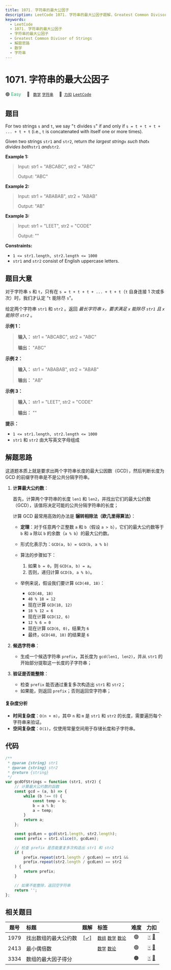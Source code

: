 ```yaml
---
title: 1071. 字符串的最大公因子
description: LeetCode 1071. 字符串的最大公因子题解，Greatest Common Divisor of Strings，包含解题思路、复杂度分析以及完整的 JavaScript 代码实现。
keywords:
  - LeetCode
  - 1071. 字符串的最大公因子
  - 字符串的最大公因子
  - Greatest Common Divisor of Strings
  - 解题思路
  - 数学
  - 字符串
---
```


# 1071. 字符串的最大公因子

🟢 <font color=#15bd66>Easy</font>&emsp; 🔖&ensp; [`数学`](/tag/math.md) [`字符串`](/tag/string.md)&emsp; 🔗&ensp;[`力扣`](https://leetcode.cn/problems/greatest-common-divisor-of-strings) [`LeetCode`](https://leetcode.com/problems/greatest-common-divisor-of-strings)

## 题目

For two strings `s` and `t`, we say "`t` divides `s`" if and only if `s = t +
t + t + ... + t + t` (i.e., `t` is concatenated with itself one or more
times).

Given two strings `str1` and `str2`, return _the largest string_`x` _such
that_`x` _divides both_`str1` _and_`str2`.

**Example 1:**

> Input: str1 = "ABCABC", str2 = "ABC"
>
> Output: "ABC"

**Example 2:**

> Input: str1 = "ABABAB", str2 = "ABAB"
>
> Output: "AB"

**Example 3:**

> Input: str1 = "LEET", str2 = "CODE"
>
> Output: ""

**Constraints:**

- `1 <= str1.length, str2.length <= 1000`
- `str1` and `str2` consist of English uppercase letters.

## 题目大意

对于字符串 `s` 和 `t`，只有在 `s = t + t + t + ... + t + t`（`t` 自身连接 1 次或多次）时，我们才认定 “`t`
能除尽 `s`”。

给定两个字符串 `str1` 和 `str2` 。返回 _最长字符串 `x`，要求满足 `x` 能除尽 `str1` 且 `x` 能除尽 `str2`_
。

**示例 1：**

> **输入：** str1 = "ABCABC", str2 = "ABC"
>
> **输出：** "ABC"

**示例 2：**

> **输入：** str1 = "ABABAB", str2 = "ABAB"
>
> **输出：** "AB"

**示例 3：**

> **输入：** str1 = "LEET", str2 = "CODE"
>
> **输出：** ""

**提示：**

- `1 <= str1.length, str2.length <= 1000`
- `str1` 和 `str2` 由大写英文字母组成

## 解题思路

这道题本质上就是要求出两个字符串长度的最大公因数（GCD），然后判断长度为 GCD 的前缀字符串是不是公共分隔字符串。

1. **计算最大公约数**：

   首先，计算两个字符串的长度 `len1` 和 `len2`，并找出它们的最大公约数（GCD），该值将决定可能的公共分隔字符串的长度；

   计算 GCD 最常用高效的办法是 **辗转相除法（欧几里得算法）**：

   - **定理**：对于任意两个正整数 `a` 和 `b`（假设 `a > b`），它们的最大公约数等于 `b` 和 `a` 除以 `b` 的余数（`a % b`）的最大公约数。
   - 形式化表示为：`GCD(a, b) = GCD(b, a % b)`
   - 算法的步骤如下：

     1. 如果 `b = 0`，则 `GCD(a, b) = a`。
     2. 否则，递归计算 `GCD(b, a % b)`。

   - 举例来说，假设我们要计算 `GCD(48, 18)`：

     - `GCD(48, 18)`
     - `48 % 18 = 12`
     - 现在计算 `GCD(18, 12)`
     - `18 % 12 = 6`
     - 现在计算 `GCD(12, 6)`
     - `12 % 6 = 0`
     - 现在计算 `GCD(6, 0)`，结果为 `6`
     - 最终，`GCD(48, 18)` 的结果是 `6`

2. **候选字符串**：

   - 生成一个候选字符串 `prefix`，其长度为 `gcd(len1, len2)`，并从 `str1` 的开始部分提取这一长度的子字符串；

3. **验证是否能整除**：
   - 检查 `prefix` 能否通过重复多次构造出 `str1` 和 `str2`；
   - 如果能，则返回 `prefix`；否则返回空字符串；

#### 复杂度分析

- **时间复杂度**：`O(n + m)`，其中 `n` 和 `m` 是 `str1` 和 `str2` 的长度，需要遍历每个字符串来验证。
- **空间复杂度**：`O(1)`，仅使用常量空间用于存储长度和子字符串。

## 代码

```javascript
/**
 * @param {string} str1
 * @param {string} str2
 * @return {string}
 */
var gcdOfStrings = function (str1, str2) {
	// 计算最大公约数的函数
	const gcd = (a, b) => {
		while (b !== 0) {
			const temp = b;
			b = a % b;
			a = temp;
		}
		return a;
	};

	const gcdLen = gcd(str1.length, str2.length);
	const prefix = str1.slice(0, gcdLen);

	// 检查 prefix 是否能重复多次构造出 str1 和 str2
	if (
		prefix.repeat(str1.length / gcdLen) == str1 &&
		prefix.repeat(str2.length / gcdLen) == str2
	) {
		return prefix;
	}

	// 如果不能整除，返回空字符串
	return '';
};
```

## 相关题目

<!-- prettier-ignore -->
| 题号 | 标题 | 题解 | 标签 | 难度 | 力扣 |
| :------: | :------ | :------: | :------ | :------: | :------: |
| 1979 | 找出数组的最大公约数 | [[✓]](/problem/1979.md) |  [`数组`](/tag/array.md) [`数学`](/tag/math.md) [`数论`](/tag/number-theory.md) | 🟢 | [🀄️](https://leetcode.cn/problems/find-greatest-common-divisor-of-array) [🔗](https://leetcode.com/problems/find-greatest-common-divisor-of-array) |
| 2413 | 最小偶倍数 |  |  [`数学`](/tag/math.md) [`数论`](/tag/number-theory.md) | 🟢 | [🀄️](https://leetcode.cn/problems/smallest-even-multiple) [🔗](https://leetcode.com/problems/smallest-even-multiple) |
| 3334 | 数组的最大因子得分 |  |  | 🟠 | [🀄️](https://leetcode.cn/problems/find-the-maximum-factor-score-of-array) [🔗](https://leetcode.com/problems/find-the-maximum-factor-score-of-array) |